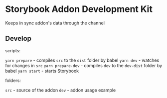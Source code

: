 # Storybook Addon Development Kit

Keeps in sync addon's data through the channel

## Develop

scripts:

`yarn prepare` - compiles `src` to the `dist` folder by babel
`yarn dev` - watches for changes in `src`
`yarn prepare-dev` - compiles `dev` to the `dev-dist` folder by babel
`yarn start` - starts Storybook

folders:

`src` - source of the addon
`dev` - addon usage example

